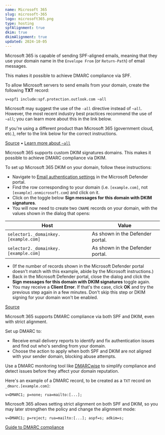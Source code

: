 ```yaml
---
name: Microsoft 365
slug: microsoft-365
logo: microsoft365.png
type: hosting
spfAlignment: true
dkim: true
dkimAlignment: true
updated: 2024-10-05
---
```


<script>
  import DotsBadge from '$lib/mdsvex/dots-badge.svelte';
</script>

<Block title="SPF">

Microsoft 365 is capable of sending SPF-aligned emails, meaning that they use your domain name in the `Envelope From` (or `Return-Path`) of email messages.

This makes it possible to achieve DMARC compliance via SPF.

To allow Microsoft servers to send emails from your domain, create the following **TXT** record:

```
v=spf1 include:spf.protection.outlook.com ~all
```

Microsoft may suggest the use of the `-all` directive instead of `~all`. However, the most recent industry best practices recommend the use of `~all`; you can learn more about this in the link below.

If you're using a different product than Microsoft 365 (government cloud, etc.), refer to the link below for the correct instructions.

[Source](https://learn.microsoft.com/en-us/defender-office-365/email-authentication-spf-configure) • [Learn more about `~all`](https://dmarcwise.io/learn/email/spf/setup)

</Block>

<Block title="DKIM">

Microsoft 365 supports custom DKIM signatures domains. This makes it possible to achieve DMARC compliance via DKIM.

To set up Microsoft 365 DKIM on your domain, follow these instructions:

- Navigate to [Email authentication settings](https://security.microsoft.com/authentication) in the Microsoft Defender portal.
- Find the row corresponding to your domain (i.e. `[example.com]`, not `[example].onmicrosoft.com`) and click on it.
- Click on the toggle below **Sign messages for this domain with DKIM signatures**.
- You will now need to create two `CNAME` records on your domain, with the values shown in the dialog that opens:

| Host                                 | Value                            |
| ------------------------------------ | -------------------------------- |
| `selector1._domainkey.[example.com]` | As shown in the Defender portal. |
| `selector2._domainkey.[example.com]` | As shown in the Defender portal. |

- (If the number of records shown in the Microsoft Defender portal doesn't match with this example, abide by the Microsoft instructions.)
- Back in the Microsoft Defender portal, close the dialog and click the **Sign messages for this domain with DKIM signatures** toggle again.
- You may receive a **Client Error**. If that's the case, click **OK** and try the previous step again in a few minutes. Don't skip this step or DKIM signing for your domain won't be enabled.

[Source](https://learn.microsoft.com/en-us/defender-office-365/email-authentication-dkim-configure)

</Block>

<Block title="DMARC">

Microsoft 365 supports DMARC compliance via both SPF and DKIM, even with strict alignment.

Set up DMARC to:

- Receive email delivery reports to identify and fix authentication issues and find out who's sending from your domain.
- Choose the action to apply when both SPF and DKIM are not aligned with your sender domain, blocking abuse attempts.

Use a DMARC monitoring tool like [DMARCwise](https://dmarcwise.io) to simplify compliance and detect issues before they affect your domain reputation.

Here's an example of a DMARC record, to be created as a `TXT` record on `_dmarc.[example.com]`:

```
v=DMARC1; p=none; rua=mailto:[...];
```

Microsoft 365 allows setting strict alignment on both SPF and DKIM, so you may later strengthen the policy and change the alignment mode:

```
v=DMARC1; p=reject; rua=mailto:[...]; aspf=s; adkim=s;
```

[Guide to DMARC compliance](https://dmarcwise.io/docs/guide-to-dmarc-compliance)

</Block>
